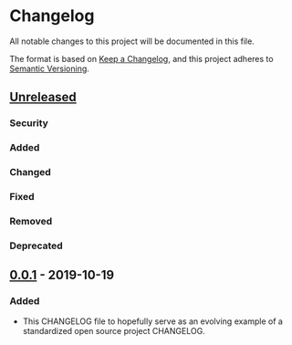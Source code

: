 # Changelog
All notable changes to this project will be documented in this file.

The format is based on [Keep a Changelog](https://keepachangelog.com/en/1.0.0/),
and this project adheres to [Semantic Versioning](https://semver.org/spec/v2.0.0.html).

## [Unreleased]

### Security

### Added

### Changed

### Fixed

### Removed

### Deprecated


## [0.0.1] - 2019-10-19

### Added
- This CHANGELOG file to hopefully serve as an evolving example of a
  standardized open source project CHANGELOG.

[Unreleased]: https://github.com/zipkid/Homematic-CCU/compare/v0.0.2...HEAD
[0.0.2]: https://github.com/zipkid/Homematic-CCU/compare/v0.0.1...v0.0.2
[0.0.1]: https://github.com/zipkid/Homematic-CCU/releases/tag/v0.0.1